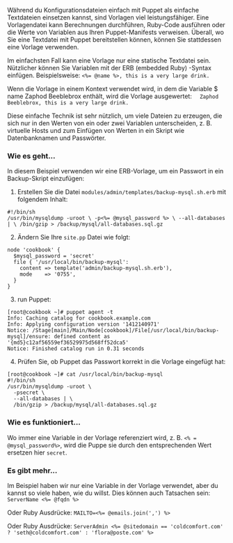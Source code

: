Während du Konfigurationsdateien einfach mit Puppet als einfache Textdateien einsetzen kannst, sind Vorlagen viel leistungsfähiger. Eine Vorlagendatei kann Berechnungen durchführen, Ruby-Code ausführen oder die Werte von Variablen aus Ihren Puppet-Manifests verweisen. Überall, wo Sie eine Textdatei mit Puppet bereitstellen können, können Sie stattdessen eine Vorlage verwenden.

Im einfachsten Fall kann eine Vorlage nur eine statische Textdatei sein. Nützlicher können Sie Variablen mit der ERB (embedded Ruby) -Syntax einfügen. Beispielsweise:
`<%= @name %>, this is a very large drink.`

Wenn die Vorlage in einem Kontext verwendet wird, in dem die Variable $ name Zaphod Beeblebrox enthält, wird die Vorlage ausgewertet:
`  Zaphod Beeblebrox, this is a very large drink.`

Diese einfache Technik ist sehr nützlich, um viele Dateien zu erzeugen, die sich nur in den Werten von ein oder zwei Variablen unterscheiden, z. B. virtuelle Hosts und zum Einfügen von Werten in ein Skript wie Datenbanknamen und Passwörter.


### Wie es geht…

In diesem Beispiel verwenden wir eine ERB-Vorlage, um ein Passwort in ein Backup-Skript einzufügen:

1. Erstellen Sie die Datei `modules/admin/templates/backup-mysql.sh.erb` mit folgendem Inhalt:
```
#!/bin/sh
/usr/bin/mysqldump -uroot \ -p<%= @mysql_password %> \ --all-databases | \ /bin/gzip > /backup/mysql/all-databases.sql.gz
```

2. Ändern Sie Ihre `site.pp` Datei wie folgt:
```
node 'cookbook' {
  $mysql_password = 'secret'
  file { '/usr/local/bin/backup-mysql':
    content => template('admin/backup-mysql.sh.erb'),
    mode    => '0755',
  }
}
````

3. run Puppet:
```
[root@cookbook ~]# puppet agent -t
Info: Caching catalog for cookbook.example.com
Info: Applying configuration version '1412140971'
Notice: /Stage[main]/Main/Node[cookbook]/File[/usr/local/bin/backup-mysql]/ensure: defined content as '{md5}c12af56559ef36529975d568ff52dca5'
Notice: Finished catalog run in 0.31 seconds
```

4. Prüfen Sie, ob Puppet das Passwort korrekt in die Vorlage eingefügt hat:
```
[root@cookbook ~]# cat /usr/local/bin/backup-mysql 
#!/bin/sh
/usr/bin/mysqldump -uroot \
  -psecret \
  --all-databases | \
  /bin/gzip > /backup/mysql/all-databases.sql.gz
```

### Wie es funktioniert…

Wo immer eine Variable in der Vorlage referenziert wird, z. B. `<% = @mysql_password%>`, wird die Puppe sie durch den entsprechenden Wert ersetzen hier `secret`.

### Es gibt mehr…

Im Beispiel haben wir nur eine Variable in der Vorlage verwendet, aber du kannst so viele haben, wie du willst. Dies können auch Tatsachen sein:
`ServerName <%= @fqdn %>`

Oder Ruby Ausdrücke:
`MAILTO=<%= @emails.join(',') %>`

Oder Ruby Ausdrücke:
`ServerAdmin <%= @sitedomain == 'coldcomfort.com' ? 'seth@coldcomfort.com' : 'flora@poste.com' %>`


